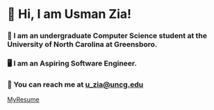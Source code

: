 # :wave: Hi, I am Usman Zia!  
### :school: I am an undergraduate Computer Science student at the University of North Carolina at Greensboro.  
### :desktop_computer: I am an Aspiring Software Engineer.
### :envelope_with_arrow: You can reach me at u_zia@uncg.edu 
<a href="C:\Users\Usman\OneDrive\Documents\Info\Usman Zia.pdf" download="Usman Zia.pdf">MyResume</a>
